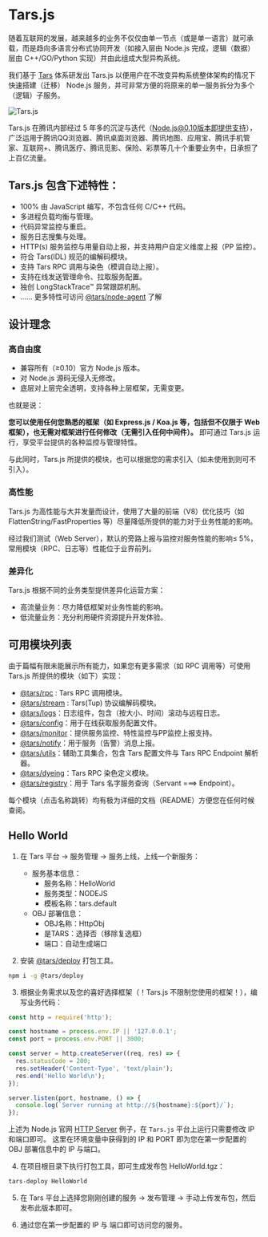 # Tars.js

随着互联网的发展，越来越多的业务不仅仅由单一节点（或是单一语言）就可承载，而是趋向多语言分布式协同开发（如接入层由 Node.js 完成，逻辑（数据）层由 C++/GO/Python 实现）并由此组成大型异构系统。

我们基于 [Tars](http://tars.tencent.com) 体系研发出 Tars.js 以便用户在不改变异构系统整体架构的情况下快速搭建（迁移） Node.js 服务，并可非常方便的将原来的单一服务拆分为多个（逻辑）子服务。

![Tars.js](https://github.com/tars-node/Tars.js/blob/master/doc/images/tarsjs_architecture.png?raw=true)

Tars.js 在腾讯内部经过 5 年多的沉淀与迭代（Node.js@0.10版本即提供支持），广泛运用于腾讯QQ浏览器、腾讯桌面浏览器、腾讯地图、应用宝、腾讯手机管家、互联网+、腾讯医疗、腾讯觅影、保险、彩票等几十个重要业务中，日承担了上百亿流量。

## Tars.js 包含下述特性：

* 100% 由 JavaScript 编写，不包含任何 C/C++ 代码。
* 多进程负载均衡与管理。
* 代码异常监控与重启。
* 服务日志搜集与处理。
* HTTP(s) 服务监控与用量自动上报，并支持用户自定义维度上报（PP 监控）。
* 符合 Tars(IDL) 规范的编解码模块。
* 支持 Tars RPC 调用与染色（模调自动上报）。
* 支持在线发送管理命令、拉取服务配置。
* 独创 LongStackTrace™ 异常跟踪机制。
* …… 更多特性可访问 [@tars/node-agent](https://www.npmjs.com/package/@tars/node-agent) 了解

## 设计理念

### 高自由度

* 兼容所有（≥0.10）官方 Node.js 版本。
* 对 Node.js 源码无侵入无修改。
* 底层对上层完全透明，支持各种上层框架，无需变更。

也就是说：

__您可以使用任何您熟悉的框架（如 Express.js / Koa.js 等，包括但不仅限于 Web 框架），也无需对框架进行任何修改（无需引入任何中间件）。__ 即可通过 Tars.js 运行，享受平台提供的各种监控与管理特性。

与此同时，Tars.js 所提供的模块，也可以根据您的需求引入（如未使用到则可不引入）。

### 高性能

Tars.js 为高性能与大并发量而设计，使用了大量的前端（V8）优化技巧（如 FlattenString/FastProperties 等）尽量降低所提供的能力对于业务性能的影响。

经过我们测试（Web Server），默认的旁路上报与监控对服务性能的影响≤ 5%，常用模块（RPC、日志等）性能位于业界前列。

### 差异化

Tars.js 根据不同的业务类型提供差异化运营方案：
* 高流量业务：尽力降低框架对业务性能的影响。
* 低流量业务：充分利用硬件资源提升开发体验。

## 可用模块列表

由于篇幅有限未能展示所有能力，如果您有更多需求（如 RPC 调用等）可使用 Tars.js 所提供的模块（如下）实现：

* [@tars/rpc](https://www.npmjs.com/package/@tars/rpc) : Tars RPC 调用模块。
* [@tars/stream](https://www.npmjs.com/package/@tars/stream) : Tars(Tup) 协议编解码模块。
* [@tars/logs](https://www.npmjs.com/package/@tars/logs)：日志组件，包含（按大小、时间）滚动与远程日志。
* [@tars/config](https://www.npmjs.com/package/@tars/config)：用于在线获取服务配置文件。
* [@tars/monitor](https://www.npmjs.com/package/@tars/monitor)：提供服务监控、特性监控与PP监控上报支持。
* [@tars/notify](https://www.npmjs.com/package/@tars/notify)：用于服务（告警）消息上报。
* [@tars/utils](https://www.npmjs.com/package/@tars/utils)：辅助工具集合，包含 Tars 配置文件与 Tars RPC Endpoint 解析器。
* [@tars/dyeing](https://www.npmjs.com/package/@tars/dyeing)：Tars RPC 染色定义模块。
* [@tars/registry](https://www.npmjs.com/package/@tars/registry)：用于 Tars 名字服务查询（Servant ===> Endpoint）。

每个模块（点击名称跳转）均有极为详细的文档（README）方便您在任何时候查阅。

## Hello World

1. 在 Tars 平台 -> 服务管理 -> 服务上线，上线一个新服务：
	* 服务基本信息：
		* 服务名称：HelloWorld
		* 服务类型：NODEJS
		* 模板名称：tars.default
	* OBJ 部署信息：
		* OBJ名称：HttpObj
		* 是TARS：选择否（移除复选框）
		* 端口：自动生成端口

2. 安装 [@tars/deploy](https://www.npmjs.com/package/@tars/deploy) 打包工具。
``` bash
npm i -g @tars/deploy
```

3. 根据业务需求以及您的喜好选择框架（！Tars.js 不限制您使用的框架！），编写业务代码：
``` js
const http = require('http');

const hostname = process.env.IP || '127.0.0.1';
const port = process.env.PORT || 3000;

const server = http.createServer((req, res) => {
  res.statusCode = 200;
  res.setHeader('Content-Type', 'text/plain');
  res.end('Hello World\n');
});

server.listen(port, hostname, () => {
  console.log(`Server running at http://${hostname}:${port}/`);
});
```
上述为 Node.js 官网 [HTTP Server](https://nodejs.org/en/about/) 例子，在 `Tars.js` 平台上运行只需要修改 IP 和端口即可。
这里在环境变量中获得到的 IP 和 PORT 即为您在第一步配置的 OBJ 部署信息中的 IP 与端口。

4. 在项目根目录下执行打包工具，即可生成发布包 HelloWorld.tgz：
``` bash
tars-deploy HelloWorld
```

5. 在 Tars 平台上选择您刚刚创建的服务 -> 发布管理 -> 手动上传发布包，然后发布此版本即可。

6. 通过您在第一步配置的 IP 与 端口即可访问您的服务。